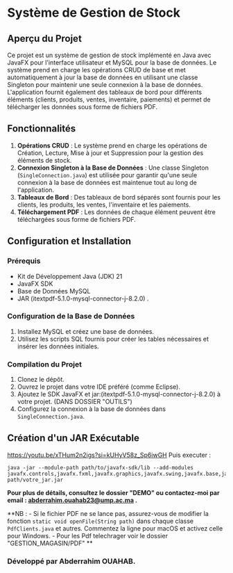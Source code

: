 # Système de Gestion de Stock

## Aperçu du Projet

Ce projet est un système de gestion de stock implémenté en Java avec JavaFX pour l'interface utilisateur et MySQL pour la base de données. Le système prend en charge les opérations CRUD de base et met automatiquement à jour la base de données en utilisant une classe Singleton pour maintenir une seule connexion à la base de données. L'application fournit également des tableaux de bord pour différents éléments (clients, produits, ventes, inventaire, paiements) et permet de télécharger les données sous forme de fichiers PDF.

## Fonctionnalités

1. **Opérations CRUD** : Le système prend en charge les opérations de Création, Lecture, Mise à jour et Suppression pour la gestion des éléments de stock.
2. **Connexion Singleton à la Base de Données** : Une classe Singleton (`SingleConnection.java`) est utilisée pour garantir qu'une seule connexion à la base de données est maintenue tout au long de l'application.
3. **Tableaux de Bord** : Des tableaux de bord séparés sont fournis pour les clients, les produits, les ventes, l'inventaire et les paiements.
4. **Téléchargement PDF** : Les données de chaque élément peuvent être téléchargées sous forme de fichiers PDF.

## Configuration et Installation

### Prérequis

- Kit de Développement Java (JDK) 21
- JavaFX SDK
- Base de Données MySQL
- JAR (itextpdf-5.1.0-mysql-connector-j-8.2.0) .

### Configuration de la Base de Données

1. Installez MySQL et créez une base de données.
2. Utilisez les scripts SQL fournis pour créer les tables nécessaires et insérer les données initiales.

### Compilation du Projet

1. Clonez le dépôt.
2. Ouvrez le projet dans votre IDE préféré (comme Eclipse).
3. Ajoutez le SDK JavaFX et jar:(itextpdf-5.1.0-mysql-connector-j-8.2.0) à votre projet. (DANS DOSSIER "OUTILS")
4. Configurez la connexion à la base de données dans `SingleConnection.java`.

## Création d'un JAR Exécutable

https://youtu.be/xTHum2n2igs?si=kUHyV58z_Sp6iwGH
Puis executer :

    java -jar --module-path path/to/javafx-sdk/lib --add-modules javafx.controls,javafx.fxml,javafx.graphics,javafx.swing,javafx.base,javafx.media,javafx.web,javafx.swt path/votre_jar.jar

**Pour plus de détails, consultez le dossier "DEMO" ou contactez-moi par email : abderrahim.ouahab23@ump.ac.ma .**

**NB : - Si le fichier PDF ne se lance pas, assurez-vous de modifier la fonction `static void openFile(String path)` dans chaque classe `PdfClients.java` et autres. Commentez la ligne pour macOS et activez celle pour Windows.
       - Pour les Pdf telechrager voir le dossier "GESTION_MAGASIN/PDF" **

### Développé par  Abderrahim OUAHAB.

